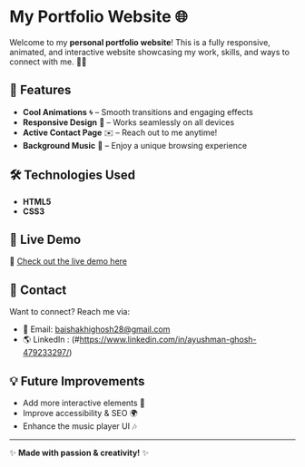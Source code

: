 # My Portfolio Website 🌐

Welcome to my **personal portfolio website**! This is a fully responsive, animated, and interactive website showcasing my work, skills, and ways to connect with me. 🎨✨

## 🚀 Features
- **Cool Animations** 🌀 – Smooth transitions and engaging effects
- **Responsive Design** 📱 – Works seamlessly on all devices
- **Active Contact Page** ✉️ – Reach out to me anytime!
- **Background Music** 🎵 – Enjoy a unique browsing experience

## 🛠️ Technologies Used
- **HTML5**
- **CSS3**

## 🎥 Live Demo
🔗 [Check out the live demo here](#https://ayushmangh.github.io/portfolio-website/index.html)


## 📩 Contact
Want to connect? Reach me via:
- 📧 Email: baishakhighosh28@gmail.com
- 🌎 LinkedIn : (#https://www.linkedin.com/in/ayushman-ghosh-479233297/) 

## 💡 Future Improvements
- Add more interactive elements 🔧
- Improve accessibility & SEO 🌍
- Enhance the music player UI 🎶


---
✨ **Made with passion & creativity!** ✨
